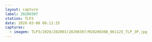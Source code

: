 ```yaml
---
layout: capture
label: 20200307
station: TLP3
date: 2020-03-08 06:11:25
capturas:
  - imagem: TLP3/2020/202003/20200307/M20200308_061125_TLP_3P.jpg
---
```

